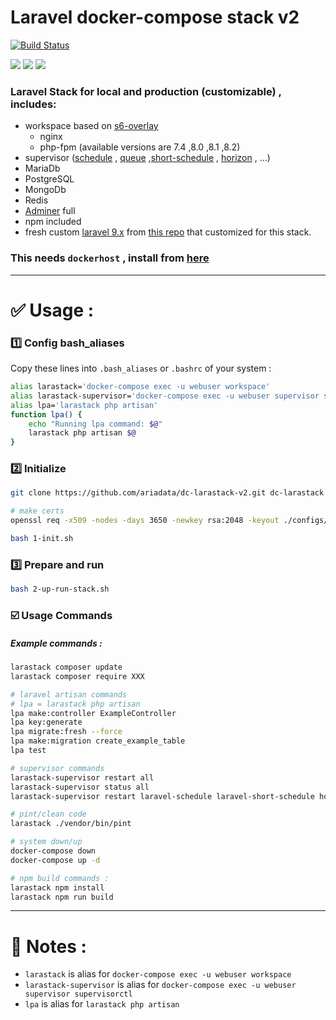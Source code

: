 # Laravel docker-compose stack v2
[![Build Status](https://files.ariadata.co/file/ariadata_logo.png)](https://ariadata.co)

![](https://img.shields.io/github/stars/ariadata/dc-larastack-v2.svg)
![](https://img.shields.io/github/watchers/ariadata/dc-larastack-v2.svg)
![](https://img.shields.io/github/forks/ariadata/dc-larastack-v2.svg)

### Laravel Stack for local and production (customizable) , includes:
* workspace based on [s6-overlay](https://github.com/just-containers/s6-overlay)
  * nginx
  * php-fpm (available versions are 7.4 ,8.0 ,8.1 ,8.2)
* supervisor ([schedule](https://laravel.com/docs/9.x/scheduling) , [queue](https://laravel.com/docs/9.x/queues) ,[short-schedule](https://github.com/spatie/laravel-short-schedule) , [horizon](https://laravel.com/docs/9.x/horizon) , ...)
* MariaDb
* PostgreSQL
* MongoDb
* Redis
* [Adminer](https://hub.docker.com/_/adminer/) full
* npm included
* fresh custom [laravel 9.x](https://laravel.com/docs/9.x) from [this repo](https://github.com/ariadata/dc-larastack-v2-laravel-basic) that customized for this stack.

### This needs `dockerhost` , install from [here](https://github.com/ariadata/dockerhost-sh)

---
# ✅ Usage :
### 1️⃣ Config bash_aliases
Copy these lines into `.bash_aliases` or `.bashrc` of your system :
```bash
alias larastack='docker-compose exec -u webuser workspace'
alias larastack-supervisor='docker-compose exec -u webuser supervisor supervisorctl'
alias lpa='larastack php artisan'
function lpa() {
    echo "Running lpa command: $@"
    larastack php artisan $@
}
```
### 2️⃣ Initialize
```bash
git clone https://github.com/ariadata/dc-larastack-v2.git dc-larastack && cd dc-larastack

# make certs
openssl req -x509 -nodes -days 3650 -newkey rsa:2048 -keyout ./configs/nginx/ssl/default.key -out ./configs/nginx/ssl/default.crt

bash 1-init.sh
```

### 3️⃣ Prepare and run
```bash
bash 2-up-run-stack.sh
```
### ☑️ Usage Commands
##### Example commands :
```bash
larastack composer update
larastack composer require XXX

# laravel artisan commands
# lpa = larastack php artisan
lpa make:controller ExampleController
lpa key:generate
lpa migrate:fresh --force
lpa make:migration create_example_table
lpa test

# supervisor commands
larastack-supervisor restart all
larastack-supervisor status all
larastack-supervisor restart laravel-schedule laravel-short-schedule horizon:

# pint/clean code
larastack ./vendor/bin/pint

# system down/up
docker-compose down
docker-compose up -d

# npm build commands :
larastack npm install
larastack npm run build

```
---
# 📝 Notes :
* `larastack` is alias for `docker-compose exec -u webuser workspace`
* `larastack-supervisor` is alias for `docker-compose exec -u webuser supervisor supervisorctl`
* `lpa` is alias for `larastack php artisan`
